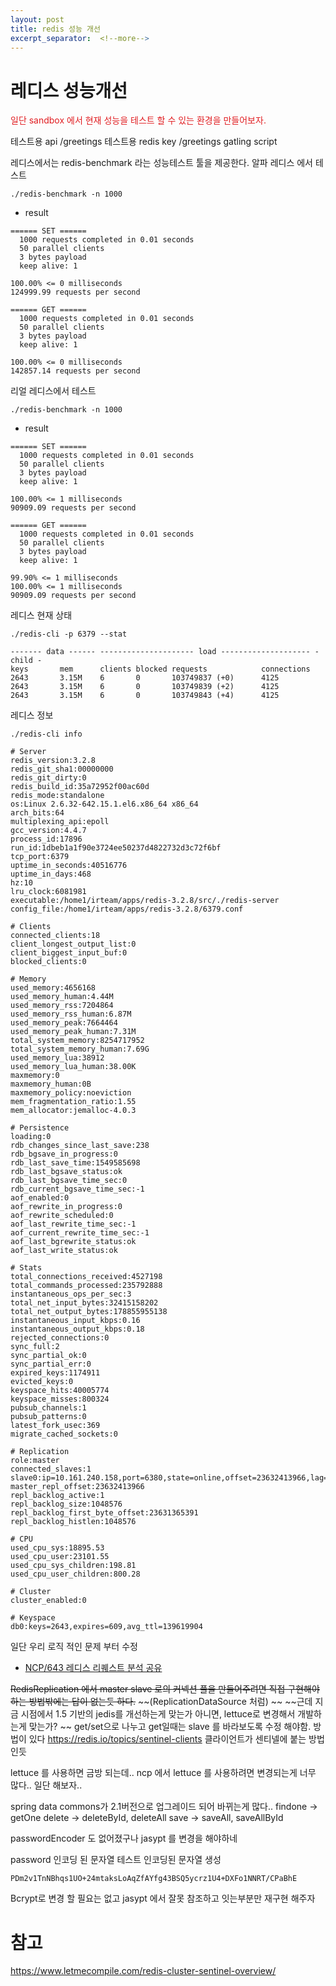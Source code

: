 ```yaml
---
layout: post
title: redis 성능 개선
excerpt_separator:  <!--more-->
---
```

# 레디스 성능개선 
<span style="color:#e11d21">일단 sandbox 에서 현재 성능을 테스트 할 수 있는 환경을 만들어보자. 

테스트용 api 
    /greetings
테스트용 redis key
    /greetings
gatling script 
</span>


레디스에서는 redis-benchmark 라는 성능테스트 툴을 제공한다.
알파 레디스 에서 테스트 
```
./redis-benchmark -n 1000
```

- result 
```
====== SET ======
  1000 requests completed in 0.01 seconds
  50 parallel clients
  3 bytes payload
  keep alive: 1

100.00% <= 0 milliseconds
124999.99 requests per second

====== GET ======
  1000 requests completed in 0.01 seconds
  50 parallel clients
  3 bytes payload
  keep alive: 1

100.00% <= 0 milliseconds
142857.14 requests per second
```

리얼 레디스에서 테스트 

```
./redis-benchmark -n 1000
```

- result 
```
====== SET ======
  1000 requests completed in 0.01 seconds
  50 parallel clients
  3 bytes payload
  keep alive: 1

100.00% <= 1 milliseconds
90909.09 requests per second

====== GET ======
  1000 requests completed in 0.01 seconds
  50 parallel clients
  3 bytes payload
  keep alive: 1

99.90% <= 1 milliseconds
100.00% <= 1 milliseconds
90909.09 requests per second
```


레디스 현재 상태
```
./redis-cli -p 6379 --stat
```
```
------- data ------ --------------------- load -------------------- - child -
keys       mem      clients blocked requests            connections
2643       3.15M    6       0       103749837 (+0)      4125
2643       3.15M    6       0       103749839 (+2)      4125
2643       3.15M    6       0       103749843 (+4)      4125
```


레디스 정보 
```
./redis-cli info
```
```
# Server
redis_version:3.2.8
redis_git_sha1:00000000
redis_git_dirty:0
redis_build_id:35a72952f00ac60d
redis_mode:standalone
os:Linux 2.6.32-642.15.1.el6.x86_64 x86_64
arch_bits:64
multiplexing_api:epoll
gcc_version:4.4.7
process_id:17896
run_id:1dbeb1a1f90e3724ee50237d4822732d3c72f6bf
tcp_port:6379
uptime_in_seconds:40516776
uptime_in_days:468
hz:10
lru_clock:6081981
executable:/home1/irteam/apps/redis-3.2.8/src/./redis-server
config_file:/home1/irteam/apps/redis-3.2.8/6379.conf

# Clients
connected_clients:18
client_longest_output_list:0
client_biggest_input_buf:0
blocked_clients:0

# Memory
used_memory:4656168
used_memory_human:4.44M
used_memory_rss:7204864
used_memory_rss_human:6.87M
used_memory_peak:7664464
used_memory_peak_human:7.31M
total_system_memory:8254717952
total_system_memory_human:7.69G
used_memory_lua:38912
used_memory_lua_human:38.00K
maxmemory:0
maxmemory_human:0B
maxmemory_policy:noeviction
mem_fragmentation_ratio:1.55
mem_allocator:jemalloc-4.0.3

# Persistence
loading:0
rdb_changes_since_last_save:238
rdb_bgsave_in_progress:0
rdb_last_save_time:1549585698
rdb_last_bgsave_status:ok
rdb_last_bgsave_time_sec:0
rdb_current_bgsave_time_sec:-1
aof_enabled:0
aof_rewrite_in_progress:0
aof_rewrite_scheduled:0
aof_last_rewrite_time_sec:-1
aof_current_rewrite_time_sec:-1
aof_last_bgrewrite_status:ok
aof_last_write_status:ok

# Stats
total_connections_received:4527198
total_commands_processed:235792888
instantaneous_ops_per_sec:3
total_net_input_bytes:32415158202
total_net_output_bytes:178855955138
instantaneous_input_kbps:0.16
instantaneous_output_kbps:0.18
rejected_connections:0
sync_full:2
sync_partial_ok:0
sync_partial_err:0
expired_keys:1174911
evicted_keys:0
keyspace_hits:40005774
keyspace_misses:800324
pubsub_channels:1
pubsub_patterns:0
latest_fork_usec:369
migrate_cached_sockets:0

# Replication
role:master
connected_slaves:1
slave0:ip=10.161.240.158,port=6380,state=online,offset=23632413966,lag=0
master_repl_offset:23632413966
repl_backlog_active:1
repl_backlog_size:1048576
repl_backlog_first_byte_offset:23631365391
repl_backlog_histlen:1048576

# CPU
used_cpu_sys:18895.53
used_cpu_user:23101.55
used_cpu_sys_children:198.81
used_cpu_user_children:800.28

# Cluster
cluster_enabled:0

# Keyspace
db0:keys=2643,expires=609,avg_ttl=139619904

```


일단 우리 로직 적인 문제 부터 수정
- [NCP/643 레디스 리퀘스트 분석 공유](dooray://1387695619080878080/tasks/2410062148386844646 "working")



~~RedisReplication 에서  master slave 로의 커넥션 풀을 만들어주려면 직접 구현해야하는 방법밖에는 답이 없는듯 하다.~~
~~(ReplicationDataSource 처럼) ~~
~~근데 지금 시점에서 1.5 기반의 jedis를 개선하는게 맞는가 아니면, lettuce로 변경해서 개발하는게 맞는가? ~~
get/set으로 나누고 get일때는 slave 를 바라보도록 수정 해야함.
방법이 있다 
https://redis.io/topics/sentinel-clients
클라이언트가 센티넬에 붙는 방법인듯

lettuce 를 사용하면 금방 되는데.. 
ncp 에서 lettuce 를 사용하려면 변경되는게 너무 많다..
 일단 해보자..
 
 
 spring data commons가 2.1버전으로 업그레이드 되어 바뀌는게 많다..
 findone -> getOne
 delete -> deleteById, deleteAll
save -> saveAll, saveAllById 

passwordEncoder 도 없어졌구나
jasypt 를 변경을 해야하네

password 인코딩 된 문자열 테스트
인코딩된 문자열 생성
```
PDm2v1TnNBhqs1UO+24mtaksLoAqZfAYfg43BSQ5ycrz1U4+DXFo1NNRT/CPaBhE
```
Bcrypt로 변경 할 필요는 없고 
jasypt 에서 잘못 참조하고 잇는부분만 재구현 해주자



# 참고 
https://www.letmecompile.com/redis-cluster-sentinel-overview/





